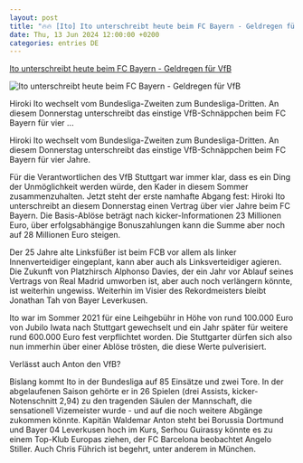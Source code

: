 ```yaml
---
layout: post
title: "🔥🔥 [Ito] Ito unterschreibt heute beim FC Bayern - Geldregen für VfB"
date: Thu, 13 Jun 2024 12:00:00 +0200
categories: entries DE
---
```

[Ito unterschreibt heute beim FC Bayern - Geldregen für VfB](https://www.kicker.de/ito-unterschreibt-heute-beim-fc-bayern-vfb-kassiert-vorerst-23-millionen-euro-1031614/artikel)

![Ito unterschreibt heute beim FC Bayern - Geldregen für VfB](https://derivates.kicker.de/image/upload/c_crop%2Cx_0%2Cy_188%2Cw_4000%2Ch_2250/w_1200%2Cq_auto/v1/2024/06/13/89b2a8b5-89ec-438e-844d-e734fd6a495d.jpeg)

Hiroki Ito wechselt vom Bundesliga-Zweiten zum Bundesliga-Dritten. An diesem Donnerstag unterschreibt das einstige VfB-Schnäppchen beim FC Bayern für vier ...

Hiroki Ito wechselt vom Bundesliga-Zweiten zum Bundesliga-Dritten. An diesem Donnerstag unterschreibt das einstige VfB-Schnäppchen beim FC Bayern für vier Jahre.

Für die Verantwortlichen des VfB Stuttgart war immer klar, dass es ein Ding der Unmöglichkeit werden würde, den Kader in diesem Sommer zusammenzuhalten. Jetzt steht der erste namhafte Abgang fest: Hiroki Ito unterschreibt an diesem Donnerstag einen Vertrag über vier Jahre beim FC Bayern. Die Basis-Ablöse beträgt nach kicker-Informationen 23 Millionen Euro, über erfolgsabhängige Bonuszahlungen kann die Summe aber noch auf 28 Millionen Euro steigen.

Der 25 Jahre alte Linksfüßer ist beim FCB vor allem als linker Innenverteidiger eingeplant, kann aber auch als Linksverteidiger agieren. Die Zukunft von Platzhirsch Alphonso Davies, der ein Jahr vor Ablauf seines Vertrags von Real Madrid umworben ist, aber auch noch verlängern könnte, ist weiterhin ungewiss. Weiterhin im Visier des Rekordmeisters bleibt Jonathan Tah von Bayer Leverkusen.

Ito war im Sommer 2021 für eine Leihgebühr in Höhe von rund 100.000 Euro von Jubilo Iwata nach Stuttgart gewechselt und ein Jahr später für weitere rund 600.000 Euro fest verpflichtet worden. Die Stuttgarter dürfen sich also nun immerhin über einer Ablöse trösten, die diese Werte pulverisiert.

Verlässt auch Anton den VfB?

Bislang kommt Ito in der Bundesliga auf 85 Einsätze und zwei Tore. In der abgelaufenen Saison gehörte er in 26 Spielen (drei Assists, kicker-Notenschnitt 2,94) zu den tragenden Säulen der Mannschaft, die sensationell Vizemeister wurde - und auf die noch weitere Abgänge zukommen könnte. Kapitän Waldemar Anton steht bei Borussia Dortmund und Bayer 04 Leverkusen hoch im Kurs, Serhou Guirassy könnte es zu einem Top-Klub Europas ziehen, der FC Barcelona beobachtet Angelo Stiller. Auch Chris Führich ist begehrt, unter anderem in München.

